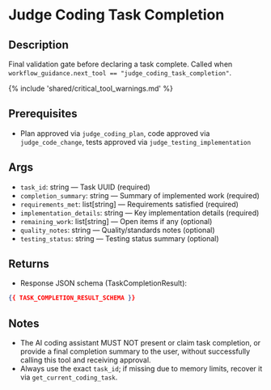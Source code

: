 # Judge Coding Task Completion

## Description
Final validation gate before declaring a task complete. Called when `workflow_guidance.next_tool == "judge_coding_task_completion"`.

{% include 'shared/critical_tool_warnings.md' %}

## Prerequisites
- Plan approved via `judge_coding_plan`, code approved via `judge_code_change`, tests approved via `judge_testing_implementation`

## Args
- `task_id`: string — Task UUID (required)
- `completion_summary`: string — Summary of implemented work (required)
- `requirements_met`: list[string] — Requirements satisfied (required)
- `implementation_details`: string — Key implementation details (required)
- `remaining_work`: list[string] — Open items if any (optional)
- `quality_notes`: string — Quality/standards notes (optional)
- `testing_status`: string — Testing status summary (optional)

## Returns
- Response JSON schema (TaskCompletionResult):
```json
{{ TASK_COMPLETION_RESULT_SCHEMA }}
```

## Notes
- The AI coding assistant MUST NOT present or claim task completion, or provide a final completion summary to the user, without successfully calling this tool and receiving approval.
- Always use the exact `task_id`; if missing due to memory limits, recover it via `get_current_coding_task`.
